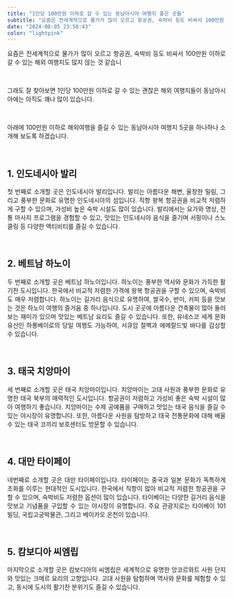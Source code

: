 ```yaml
---
title: "1인당 100만원 이하로 갈 수 있는 동남아시아 여행지 좋은 곳들"
subtitle: "요즘은 전세계적으로 물가가 많이 오르고 항공권, 숙박비 등도 비싸서 100만원 이하로 갈 수 있는 해외 여행지도 많지 않는 것 같습니다. 그래도 잘 찾아보면 1인당 100만원 이하로 갈 수 있는 괜찮은 해외 여행지들이 동남아시아에는 아직도 꽤나 많이 있습니다. 100만원 이하로 해외여행을 즐길 수 있는 동남아시아 여행지 5곳을 소개하는 글입니다."
date: "2024-08-05 23:50:43"
color: "lightpink"
---
```




<p style="text-align: justify;" data-ke-size="size16">요즘은 전세계적으로 물가가 많이 오르고 항공권, 숙박비 등도 비싸서 100만원 이하로 갈 수 있는 해외 여행지도 많지 않는 것 같습니</p>
<p style="text-align: justify;" data-ke-size="size16">&nbsp;</p>
<p style="text-align: justify;" data-ke-size="size16">그래도 잘 찾아보면 1인당 100만원 이하로 갈 수 있는 괜찮은 해외 여행지들이 동남아시아에는 아직도 꽤나 많이 있습니다.</p>
<p style="text-align: justify;" data-ke-size="size16">&nbsp;</p>
<p style="text-align: justify;" data-ke-size="size16">아래에 100만원 이하로 해외여행을 즐길 수 있는 동남아시아 여행지 5곳을 하나하나 소개해 보도록 하겠습니다.</p>
<p style="text-align: justify;" data-ke-size="size16">&nbsp;</p>
<h2 style="text-align: justify;" data-ke-size="size26"><b>1. 인도네시아 발리 </b></h2>
<p style="text-align: justify;" data-ke-size="size16">첫 번째로 소개할 곳은 인도네시아 발리입니다. 발리는 아름다운 해변, 울창한 밀림, 그리고 풍부한 문화로 유명한 인도네시아의 섬입니다. 직항 왕복 항공권을 비교적 저렴하게 구할 수 있으며, 가성비 높은 숙박 시설도 많이 있습니다. 발리에서는 요가와 명상, 전통 마사지 프로그램을 경험할 수 있고, 맛있는 인도네시아 음식을 즐기며 서핑이나 스노클링 등 다양한 액티비티를 즐길 수 있습니다.</p>
<p style="text-align: justify;" data-ke-size="size16">&nbsp;</p>
<h2 style="text-align: justify;" data-ke-size="size26"><b>2. 베트남 하노이 </b></h2>
<p style="text-align: justify;" data-ke-size="size16">두 번째로 소개할 곳은 베트남 하노이입니다. 하노이는 풍부한 역사와 문화가 가득한 활기찬 도시입니다. 한국에서 비교적 저렴한 가격에 왕복 항공권을 구할 수 있으며, 숙박비도 매우 저렴합니다. 하노이는 길거리 음식으로 유명하여, 쌀국수, 반미, 커피 등을 맛보는 것은 하노이 여행의 즐거움 중 하나입니다. 도시 곳곳에 아름다운 건축물이 많아 둘러보는 재미가 있으며 맛있는 베트남 요리도 즐길 수 있습니다. 또한, 유네스코 세계 문화유산인 하롱베이로의 당일 여행도 가능하여, 서큐암 절벽과 에메랄드빛 바다를 감상할 수 있습니다.</p>
<p style="text-align: justify;" data-ke-size="size16">&nbsp;</p>
<h2 style="text-align: justify;" data-ke-size="size26"><b>3. 태국 치앙마이 </b></h2>
<p style="text-align: justify;" data-ke-size="size16">세 번째로 소개할 곳은 태국 치앙마이입니다. 치앙마이는 고대 사원과 풍부한 문화로 유명한 태국 북부의 매력적인 도시입니다. 항공권이 저렴하고 가성비 좋은 숙박 시설이 많아 여행하기 좋습니다. 치앙마이는 수제 공예품을 구매하고 맛있는 태국 음식을 즐길 수 있는 야시장이 유명합니다. 또한, 아름다운 사원을 탐방하고 태국 전통문화에 대해 배울 수 있는 태국 코끼리 보호센터도 방문할 수 있습니다.</p>
<p style="text-align: justify;" data-ke-size="size16">&nbsp;</p>
<h2 style="text-align: justify;" data-ke-size="size26"><b>4. 대만 타이페이</b></h2>
<p style="text-align: justify;" data-ke-size="size16">네번째로 소개할 곳은 대만 타이페이입니다. 타이페이는 중국과 일본 문화가 독특하게 조화를 이루는 현대적인 도시입니다. 한국에서 직항이 많아 비교적 저렴한 항공권을 구할 수 있으며, 숙박비도 저렴한 옵션이 많이 있습니다. 타이베이는 다양한 길거리 음식을 맛보고 기념품을 구입할 수 있는 야시장이 유명합니다. 주요 관광지로는 타이베이 101 빌딩, 국립고궁박물관, 그리고 베이카오 온천이 있습니다.</p>
<p style="text-align: justify;" data-ke-size="size16">&nbsp;</p>
<h2 style="text-align: justify;" data-ke-size="size26"><b>5. 캄보디아 씨엠립 </b></h2>
<p style="text-align: justify;" data-ke-size="size16">마지막으로 소개할 곳은 캄보디아의 씨엠립은 세계적으로 유명한 앙코르와트 사원 단지와 맛있는 크메르 요리의 고향입니다. 고대 사원을 탐험하며 역사와 문화를 체험할 수 있고, 동시에 도시의 활기찬 분위기도 즐길 수 있습니다.</p>
<p style="text-align: justify;" data-ke-size="size16">&nbsp;</p>